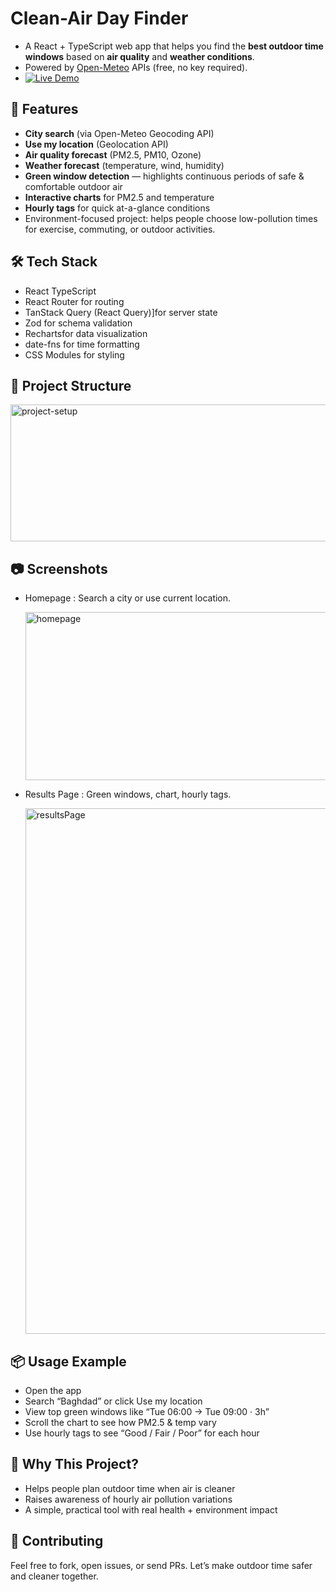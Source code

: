 # Clean-Air Day Finder  
  
- A React + TypeScript web app that helps you find the **best outdoor time windows** based on **air quality** and **weather conditions**.  
- Powered by [Open-Meteo](https://open-meteo.com) APIs (free, no key required).
- [![Live Demo](https://img.shields.io/badge/demo-online-brightgreen)](https://clean-air-day-finder-255w.vercel.app/)

  
## 🚀 Features
- **City search** (via Open-Meteo Geocoding API)
- **Use my location** (Geolocation API)
-  **Air quality forecast** (PM2.5, PM10, Ozone)
-  **Weather forecast** (temperature, wind, humidity)
-  **Green window detection** — highlights continuous periods of safe & comfortable outdoor air
-  **Interactive charts** for PM2.5 and temperature
-  **Hourly tags** for quick at-a-glance conditions
-  Environment-focused project: helps people choose low-pollution times for exercise, commuting, or outdoor activities.

## 🛠️ Tech Stack
- React TypeScript
- React Router for routing
- TanStack Query (React Query)]for server state
- Zod for schema validation
- Rechartsfor data visualization
- date-fns for time formatting
- CSS Modules for styling

## 📁 Project Structure

 <img width="508" height="219" alt="project-setup" src="https://github.com/user-attachments/assets/55a5f860-b0d6-4395-a60e-fe1d79d5e264" />


## 📷 Screenshots

- Homepage : Search a city or use current location.
    
  <img width="893" height="269" alt="homepage" src="https://github.com/user-attachments/assets/bbf47976-6e7f-47ef-8bd9-e40349665e6d" />

- Results Page : Green windows, chart, hourly tags.
    
  <img width="893" height="841" alt="resultsPage" src="https://github.com/user-attachments/assets/b4565c95-2e67-4b00-a310-6b2306bfd274" />


## 📦 Usage Example  
  
 - Open the app
 - Search “Baghdad” or click Use my location  
 - View top green windows like “Tue 06:00 → Tue 09:00 · 3h”
 - Scroll the chart to see how PM2.5 & temp vary
 - Use hourly tags to see “Good / Fair / Poor” for each hour

## 🌱 Why This Project?
  
- Helps people plan outdoor time when air is cleaner  
- Raises awareness of hourly air pollution variations  
- A simple, practical tool with real health + environment impact

## 👥 Contributing

Feel free to fork, open issues, or send PRs. Let’s make outdoor time safer and cleaner together.
